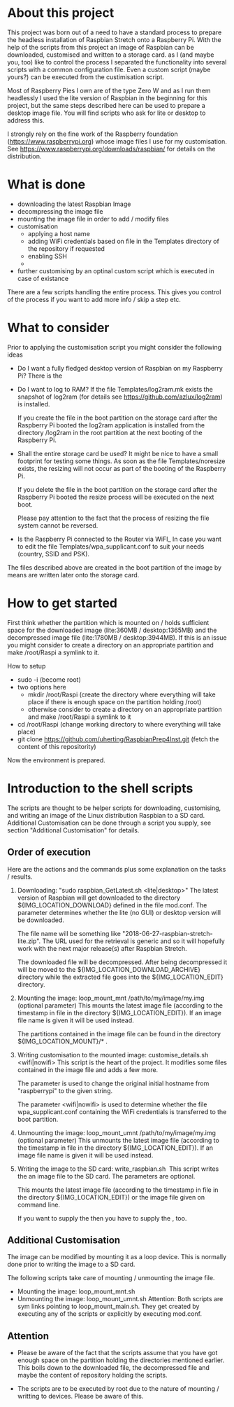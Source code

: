 About this project
==================
This project was born out of a need to have a standard process to prepare the headless installation of Raspbian Stretch onto a Raspberry Pi. With the help of the scripts from this project an image of Raspbian can be downloaded, customised and written to a storage card. as I (and maybe you, too) like to control the process I separated the functionality into several scripts with a common configuration file. Even a custom script (maybe yours?) can be executed from the custimisation script.

Most of Raspberry Pies I own are of the type Zero W and as I run them headlessly I used the lite version of Raspbian in the beginning for this project, but the same steps described here can be used to prepare a desktop image file. You will find scripts who ask for lite or desktop to address this.
 
I strongly rely on the fine work of the Raspberry foundation (https://www.raspberrypi.org) whose image files I use for my customisation. See https://www.raspberrypi.org/downloads/raspbian/ for details on the distribution.

What is done 
============
* downloading the latest Raspbian Image
* decompressing the image file
* mounting the image file in order to add / modify files
* customisation
  - applying a host name
  - adding WiFi credentials based on file in the Templates directory of the repository if requested
  - enabling SSH
  - 
* further customising by an optinal custom script which is executed in case of existance

There are a few scripts handling the entire  process. This gives you 
control of the process if you want to add more info / skip a step etc.

What to consider
================
Prior to applying the customisation script you might consider the following ideas

* Do I want a fully fledged desktop version of Raspbian on my Raspberry Pi?
  There is the 
* Do I want to log to RAM? If the file Templates/log2ram.mk exists the snapshot of 
  log2ram (for details see https://github.com/azlux/log2ram) is installed. 

  If you create the file in the boot partition on the storage card after 
  the Raspberry Pi booted the log2ram application is installed from the 
  directory /log2ram in the root partition at the next booting of the 
  Raspberry Pi.
* Shall the entire storage card be used? It might be nice to have a small 
  footprint for testing some things. As soon as the file Templates/noresize 
  exists, the resizing will not occur as part of the booting of the Raspberry Pi.

  If you delete the file in the boot partition on the storage card after 
  the Raspberry Pi booted the resize process will be executed on the next boot.

  Please pay attention to the fact that the process of resizing the file 
  system cannot be reversed.
* Is the Raspberry Pi connected to the Router via WiFI_ In case you want to 
  edit the file Templates/wpa_supplicant.conf to suit your needs (country, 
  SSID and PSK).

The files described above are created in the boot partition of the image by 
means are written later onto the storage card. 

How to get started
==================

First think whether the partition which is mounted on / holds sufficient space for the downloaded image (lite:360MB / desktop:1365MB) and the decompressed image file (lite:1780MB / desktop:3944MB). If this is an issue you might consider to create a directory on an appropriate partition and make /root/Raspi a symlink to it.

How to setup 
* sudo -i (become root)
* two options here
  - mkdir /root/Raspi (create the directory where everything will take place if there is enough space on the partition holding /root)
  - otherwise consider to create a directory on an appropriate partition and make /root/Raspi a symlink to it
* cd /root/Raspi (change working directory to where everything will take place)
* git clone https://github.com/uherting/RaspbianPrep4Inst.git (fetch the content of this repositority)

Now the environment is prepared. 

Introduction to the shell scripts
=================================

The scripts are thought to be helper scripts for downloading, customising,
and writing an image of the Linux distribution Raspbian to a SD card.
Additional Customisation can be done through a script you supply, see 
section "Additional Customisation" for details.

Order of execution
------------------
Here are the actions and the commands plus some explanation on the tasks / results.

1) Downloading: "sudo raspbian_GetLatest.sh <lite|desktop>"
   The latest version of Raspbian will get downloaded to the directory 
   ${IMG_LOCATION_DOWNLOAD} defined in the file mod.conf. The parameter 
   determines whether the lite (no GUI) or desktop version will be downloaded.

   The file name will be something like "2018-06-27-raspbian-stretch-lite.zip".
   The URL used for the retrieval is generic and so it will hopefully work
   with the next major release(s) after Raspbian Stretch.

   The downloaded file will be decompressed. After being decompressed it 
   will be moved to the ${IMG_LOCATION_DOWNLOAD_ARCHIVE} directory while 
   the extracted file goes into the ${IMG_LOCATION_EDIT} directory.

2) Mounting the image: loop_mount_mnt /path/to/my/image/my.img (optional parameter)
   This mounts the latest image file (according to the timestamp in file
   in the directory ${IMG_LOCATION_EDIT}). If an image file name is given
   it will be used instead.
   
   The partitions contained in the image file can be found in the directory 
   ${IMG_LOCATION_MOUNT}/* .

3) Writing customisation to the mounted image: customise_details.sh <hostname> <wifi|nowifi>
   This script is the heart of the project. It modifies some files 
   contained in the image file and adds a few more. 

   The parameter <hostname> is used to change the original initial 
   hostname from "raspberrypi" to the given string.

   The parameter <wifi|nowifi> is used to determine whether the file 
   wpa_supplicant.conf containing the WiFi credentials is transferred 
   to the boot partition.

4) Unmounting the image: loop_mount_umnt /path/to/my/image/my.img (optional parameter)
   This unmounts the latest image file (according to the timestamp in file
   in the directory ${IMG_LOCATION_EDIT}). If an image file name is given
   it will be used instead.

5) Writing the image to the SD card: write_raspbian.sh <image filename> <SD card device>
   This script writes the an image file to the SD card. The parameters 
   are optional.

   This mounts the latest image file (according to the timestamp in file
   in the directory ${IMG_LOCATION_EDIT}) or the image file given on 
   command line.

   If you want to supply the <SD card device> then you have to supply the <image filename>, too.


Additional Customisation
------------------------
The image can be modified by mounting it as a loop device. This is normally
done prior to writing the image to a SD card.

The following scripts take care of mounting / unmounting the image file.
 - Mounting the image: loop_mount_mnt.sh <filenameOfRaspbianImage>
 - Unmounting the image: loop_mount_umnt.sh <filenameOfRaspbianImage>
Attention:
Both scripts are sym links pointing to loop_mount_main.sh. They get created
by executing any of the scripts or explicitly by executing mod.conf.

Attention
---------
* Please be aware of the fact that the scripts assume that you have got 
  enough space on the partition holding the directories mentioned 
  earlier. This boils down to the downloaded file, the decompressed file 
  and maybe the content of repository holding the scripts.

* The scripts are to be executed by root due to the nature of mounting / 
  writting to devices. Please be aware of this.
